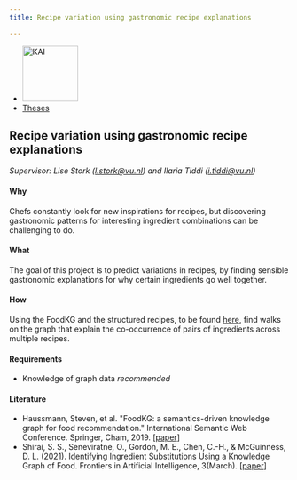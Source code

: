 ```yaml
---
title: Recipe variation using gastronomic recipe explanations 

---
```


<nav><ul>
    <li><a href="https://kai.cs.vu.nl/"> <img src="../../images/logos/KAI_logo_small_transp.png" alt="KAI" width="100"/></a></li>
    <li><a href="https://kai.cs.vu.nl/theses/">Theses</a></li>
</ul></nav>

## Recipe variation using gastronomic recipe explanations 

*Supervisor: Lise Stork (l.stork@vu.nl) and Ilaria Tiddi (i.tiddi@vu.nl)*

#### Why
Chefs constantly look for new inspirations for recipes, but discovering gastronomic patterns for interesting ingredient combinations can be challenging to do. 

#### What 
The goal of this project is to predict variations in recipes, by finding sensible gastronomic explanations for why certain ingredients go well together. 

#### How
Using the FoodKG and the structured recipes, to be found <a href="https://foodkg.github.io/">here</a>, find walks on the graph that explain the co-occurrence of pairs of ingredients across multiple recipes. 

#### Requirements
- Knowledge of graph data _recommended_

#### Literature
- Haussmann, Steven, et al. "FoodKG: a semantics-driven knowledge graph for food recommendation." International Semantic Web Conference. Springer, Cham, 2019. [<a href="https://doi.org/10.1007/978-3-030-30796-7_10">paper</a>]
- Shirai, S. S., Seneviratne, O., Gordon, M. E., Chen, C.-H., & McGuinness, D. L. (2021). Identifying Ingredient Substitutions Using a Knowledge Graph of Food. Frontiers in Artificial Intelligence, 3(March). [<a href="https://doi.org/10.3389/frai.2020.621766">paper</a>]
